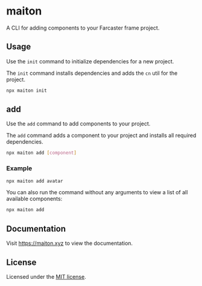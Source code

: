 # maiton

A CLI for adding components to your Farcaster frame project.

## Usage

Use the `init` command to initialize dependencies for a new project.

The `init` command installs dependencies and adds the `cn` util for the project.

```bash
npx maiton init
```

## add

Use the `add` command to add components to your project.

The `add` command adds a component to your project and installs all required dependencies.

```bash
npx maiton add [component]
```

### Example

```bash
npx maiton add avatar
```

You can also run the command without any arguments to view a list of all available components:

```bash
npx maiton add
```

## Documentation

Visit https://maiton.xyz to view the documentation.

## License

Licensed under the [MIT license](https://github.com/builders-garden/maiton-ui/blob/main/LICENSE.md).
